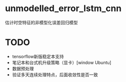 # unmodelled_error_lstm_cnn
估计时空特征的非模型化误差回归模型
# TODO
- tensorflow新版稳定本支持
- 笔记本和台式机升级策略（显卡）[window Ubuntu]
- 数据预处理
- 验证多天连续处理特点，后面收敛性是否一致